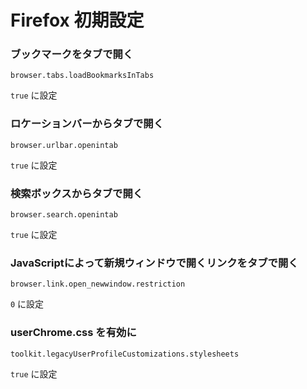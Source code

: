 # Firefox 初期設定

### ブックマークをタブで開く

```
browser.tabs.loadBookmarksInTabs
```
`true` に設定


### ロケーションバーからタブで開く

```
browser.urlbar.openintab
```
`true` に設定

### 検索ボックスからタブで開く

```
browser.search.openintab
```
`true` に設定

### JavaScriptによって新規ウィンドウで開くリンクをタブで開く

```
browser.link.open_newwindow.restriction
```
`0` に設定

### userChrome.css を有効に

```
toolkit.legacyUserProfileCustomizations.stylesheets
```
`true` に設定
